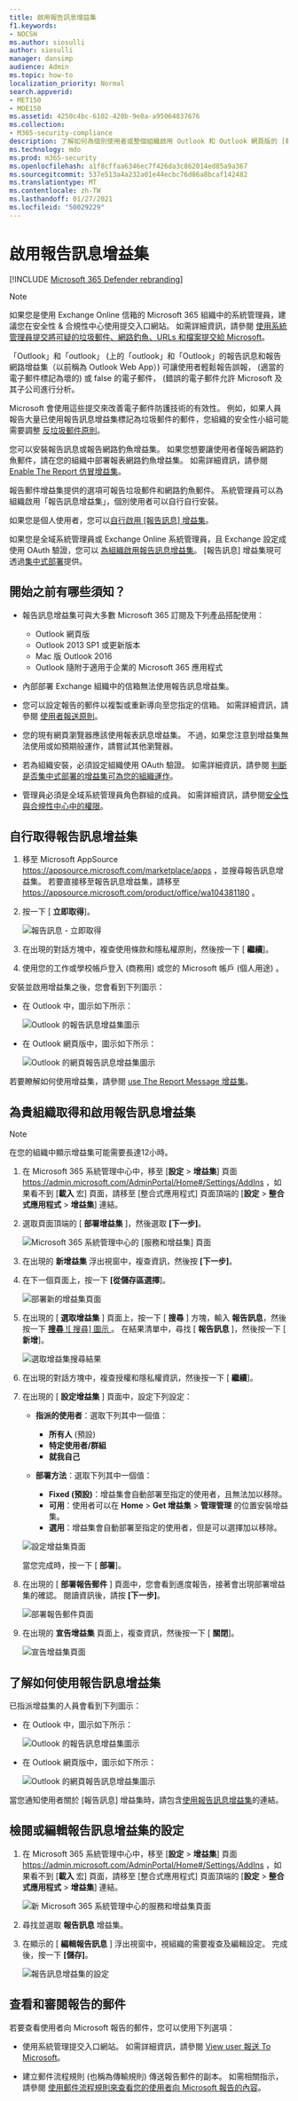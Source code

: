 ```yaml
---
title: 啟用報告訊息增益集
f1.keywords:
- NOCSH
ms.author: siosulli
author: siosulli
manager: dansimp
audience: Admin
ms.topic: how-to
localization_priority: Normal
search.appverid:
- MET150
- MOE150
ms.assetid: 4250c4bc-6102-420b-9e0a-a95064837676
ms.collection:
- M365-security-compliance
description: 了解如何為個別使用者或整個組織啟用 Outlook 和 Outlook 網頁版的 [報告訊息] 增益集。
ms.technology: mdo
ms.prod: m365-security
ms.openlocfilehash: a1f8cffaa6346ec7f426da3c862014ed85a9a367
ms.sourcegitcommit: 537e513a4a232a01e44ecbc76d86a8bcaf142482
ms.translationtype: MT
ms.contentlocale: zh-TW
ms.lasthandoff: 01/27/2021
ms.locfileid: "50029229"
---
```

# <a name="enable-the-report-message-add-in"></a>啟用報告訊息增益集

[!INCLUDE [Microsoft 365 Defender rebranding](../includes/microsoft-defender-for-office.md)]


> [!NOTE]
> 如果您是使用 Exchange Online 信箱的 Microsoft 365 組織中的系統管理員，建議您在安全性 & 合規性中心使用提交入口網站。 如需詳細資訊，請參閱 [使用系統管理員提交將可疑的垃圾郵件、網路釣魚、URLs 和檔案提交給 Microsoft](admin-submission.md)。

「Outlook」和「outlook」 (上的「outlook」和「Outlook」的報告訊息和報告網路增益集（以前稱為 Outlook Web App）) 可讓使用者輕鬆報告誤報， (適當的電子郵件標記為壞的) 或 false 的電子郵件， (錯誤的電子郵件允許 Microsoft 及其子公司進行分析。

Microsoft 會使用這些提交來改善電子郵件防護技術的有效性。 例如，如果人員報告大量已使用報告訊息增益集標記為垃圾郵件的郵件，您組織的安全性小組可能需要調整 [反垃圾郵件原則](configure-your-spam-filter-policies.md)。

您可以安裝報告訊息或報告網路釣魚增益集。 如果您想要讓使用者僅報告網路釣魚郵件，請在您的組織中部署報表網路釣魚增益集。 如需詳細資訊，請參閱 [Enable The Report 仿冒增益集](enable-the-report-phish-add-in.md)。

報告郵件增益集提供的選項可報告垃圾郵件和網路釣魚郵件。 系統管理員可以為組織啟用「報告訊息增益集」，個別使用者可以自行自行安裝。

如果您是個人使用者，您可以[自行啟用 [報告訊息] 增益集](#get-the-report-message-add-in-for-yourself)。

如果您是全域系統管理員或 Exchange Online 系統管理員，且 Exchange 設定成使用 OAuth 驗證，您可以 [為組織啟用報告訊息增益集](#get-and-enable-the-report-message-add-in-for-your-organization)。 [報告訊息] 增益集現可透過[集中式部署](https://docs.microsoft.com/microsoft-365/admin/manage/centralized-deployment-of-add-ins)提供。

## <a name="what-do-you-need-to-know-before-you-begin"></a>開始之前有哪些須知？

- 報告訊息增益集可與大多數 Microsoft 365 訂閱及下列產品搭配使用：

  - Outlook 網頁版
  - Outlook 2013 SP1 或更新版本
  - Mac 版 Outlook 2016
  - Outlook 隨附于適用于企業的 Microsoft 365 應用程式

- 內部部署 Exchange 組織中的信箱無法使用報告訊息增益集。

- 您可以設定報告的郵件以複製或重新導向至您指定的信箱。 如需詳細資訊，請參閱 [使用者報送原則](user-submission.md)。

- 您的現有網頁瀏覽器應該使用報表訊息增益集。 不過，如果您注意到增益集無法使用或如預期般運作，請嘗試其他瀏覽器。

- 若為組織安裝，必須設定組織使用 OAuth 驗證。 如需詳細資訊，請參閱 [判斷是否集中式部署的增益集可為您的組織運作](../../admin/manage/centralized-deployment-of-add-ins.md)。

- 管理員必須是全域系統管理員角色群組的成員。 如需詳細資訊，請參閱[安全性與合規性中心中的權限](permissions-in-the-security-and-compliance-center.md)。

## <a name="get-the-report-message-add-in-for-yourself"></a>自行取得報告訊息增益集

1. 移至 Microsoft AppSource <https://appsource.microsoft.com/marketplace/apps> ，並搜尋報告訊息增益集。 若要直接移至報告訊息增益集，請移至 <https://appsource.microsoft.com/product/office/wa104381180> 。

2. 按一下 [ **立即取得**]。

   ![報告訊息 - 立即取得](../../media/ReportMessageGETITNOW.png)

3. 在出現的對話方塊中，複查使用條款和隱私權原則，然後按一下 [ **繼續**]。

4. 使用您的工作或學校帳戶登入 (商務用) 或您的 Microsoft 帳戶 (個人用途) 。

安裝並啟用增益集之後，您會看到下列圖示：

- 在 Outlook 中，圖示如下所示：

  ![Outlook 的報告訊息增益集圖示](../../media/OutlookReportMessageIcon.png)

- 在 Outlook 網頁版中，圖示如下所示：

  ![Outlook 的網頁報告訊息增益集圖示](../../media/d9326d0b-1769-4bc2-ae58-51f0ebc69a17.png)

若要瞭解如何使用增益集，請參閱 [use The Report Message 增益集](https://support.microsoft.com/office/b5caa9f1-cdf3-4443-af8c-ff724ea719d2)。

## <a name="get-and-enable-the-report-message-add-in-for-your-organization"></a>為貴組織取得和啟用報告訊息增益集

> [!NOTE]
> 在您的組織中顯示增益集可能需要長達12小時。

1. 在 Microsoft 365 系統管理中心中，移至 [**設定** \> **增益集**] 頁面 <https://admin.microsoft.com/AdminPortal/Home#/Settings/AddIns> ，如果看不到 [**載入** 宏] 頁面，請移至 [整合式應用程式] 頁面頂端的 [**設定** \> **整合式應用程式** \> **增益集**] 連結。 

2. 選取頁面頂端的 [ **部署增益集** ]，然後選取 **[下一步]**。

   ![Microsoft 365 系統管理中心的 [服務和增益集] 頁面](../../media/ServicesAddInsPageNewM365AdminCenter.png)

3. 在出現的 **新增益集** 浮出視窗中，複查資訊，然後按 **[下一步]**。

4. 在下一個頁面上，按一下 **[從儲存區選擇**]。

   ![部署新的增益集頁面](../../media/NewAddInScreen2.png)

5. 在出現的 [ **選取增益集** ] 頁面上，按一下 [ **搜尋** ] 方塊，輸入 **報告訊息**，然後按一下 [ **搜尋** ![ 搜尋] 圖示 ](../../media/search-icon.png) 。 在結果清單中，尋找 [ **報告訊息** ]，然後按一下 [ **新增**]。

   ![選取增益集搜尋結果](../../media/NewAddInScreen3.png)

6. 在出現的對話方塊中，複查授權和隱私權資訊，然後按一下 [ **繼續**]。

7. 在出現的 [ **設定增益集** ] 頁面中，設定下列設定：

   - **指派的使用者**：選取下列其中一個值：

     - **所有人** (預設) 
     - **特定使用者/群組**
     - **就我自己**

   - **部署方法**：選取下列其中一個值：

     - **Fixed (預設)**：增益集會自動部署至指定的使用者，且無法加以移除。
     - **可用**：使用者可以在 **Home** \> **Get 增益集** \> **管理管理** 的位置安裝增益集。
     - **選用**：增益集會自動部署至指定的使用者，但是可以選擇加以移除。

   ![設定增益集頁面](../../media/configure-add-in.png)

   當您完成時，按一下 [ **部署**]。

8. 在出現的 [ **部署報告郵件** ] 頁面中，您會看到進度報告，接著會出現部署增益集的確認。 閱讀資訊後，請按 **[下一步]**。

   ![部署報告郵件頁面](../../media/deploy-report-message-page.png)

9. 在出現的 **宣告增益集** 頁面上，複查資訊，然後按一下 [ **關閉**]。

   ![宣告增益集頁面](../../media/announce-add-in-page.png)

## <a name="learn-how-to-use-the-report-message-add-in"></a>了解如何使用報告訊息增益集

已指派增益集的人員會看到下列圖示：

- 在 Outlook 中，圖示如下所示：

  ![Outlook 的報告訊息增益集圖示](../../media/OutlookReportMessageIcon.png)

- 在 Outlook 網頁版中，圖示如下所示：

  ![Outlook 的網頁報告訊息增益集圖示](../../media/d9326d0b-1769-4bc2-ae58-51f0ebc69a17.png)

當您通知使用者關於 [報告訊息] 增益集時，請包含[使用報告訊息增益集](https://support.microsoft.com/office/b5caa9f1-cdf3-4443-af8c-ff724ea719d2)的連結。

## <a name="review-or-edit-settings-for-the-report-message-add-in"></a>檢閱或編輯報告訊息增益集的設定

1. 在 Microsoft 365 系統管理中心中，移至 [**設定** \> **增益集**] 頁面 <https://admin.microsoft.com/AdminPortal/Home#/Settings/AddIns> ，如果看不到 [**載入** 宏] 頁面，請移至 [整合式應用程式] 頁面頂端的 [**設定** \> **整合式應用程式** \> **增益集**] 連結。 

   ![新 Microsoft 365 系統管理中心的服務和增益集頁面](../../media/ServicesAddInsPageNewM365AdminCenter.png)

2. 尋找並選取 **報告訊息** 增益集。

3. 在顯示的 [ **編輯報告訊息** ] 浮出視窗中，視組織的需要複查及編輯設定。 完成後，按一下 **[儲存]**。

   ![報告訊息增益集的設定](../../media/EditReportMessageAddIn.png)

## <a name="view-and-review-reported-messages"></a>查看和審閱報告的郵件

若要查看使用者向 Microsoft 報告的郵件，您可以使用下列選項：

- 使用系統管理提交入口網站。 如需詳細資訊，請參閱 [View user 報送 To Microsoft](admin-submission.md#view-user-submissions-to-microsoft)。

- 建立郵件流程規則 (也稱為傳輸規則) 傳送報告郵件的副本。 如需相關指示，請參閱 [使用郵件流程規則來查看您的使用者向 Microsoft 報告的內容](use-mail-flow-rules-to-see-what-your-users-are-reporting-to-microsoft.md)。

